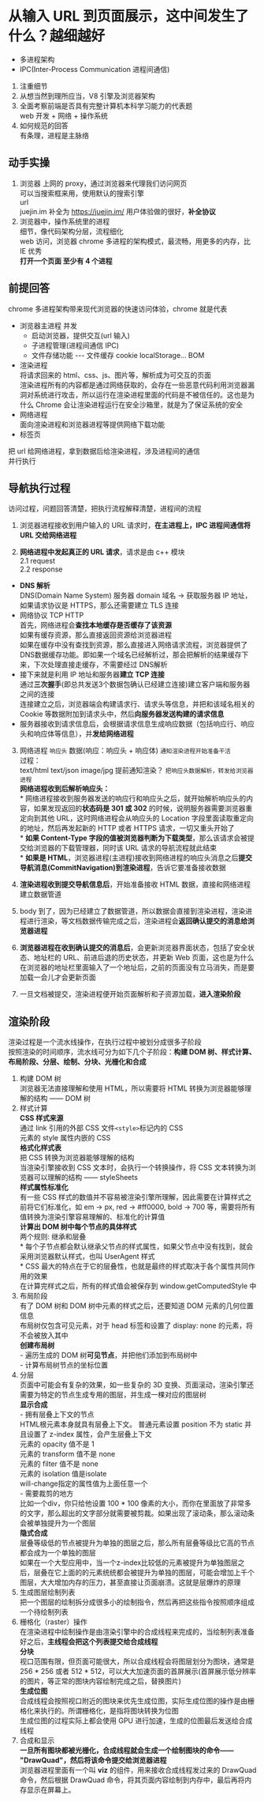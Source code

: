 # 从输入 URL 到页面展示，这中间发生了什么？越细越好  
- 多进程架构  
- IPC(Inter-Process Communication 进程间通信)  

1. 注重细节  
2. 从想当然到理所应当，V8 引擎及浏览器架构  
3. 全面考察前端是否具有完整计算机本科学习能力的代表题  
  web 开发 + 网络 + 操作系统  
4. 如何规范的回答  
  有条理，进程是主脉络  

## 动手实操  
1. 浏览器 上网的 proxy，通过浏览器来代理我们访问网页  
  可以当搜索框来用，使用默认的搜索引擎  
  url  
  juejin.im 补全为 https://juejin.im/ 用户体验做的很好，**补全协议**  
2. 浏览器中，操作系统里的进程  
  细节，像代码架构分层，流程细化  
  web 访问，浏览器 chrome 多进程的架构模式，最流畅，用更多的内存，比 IE 优秀  
  **打开一个页面 至少有 4 个进程**  
  <!-- 主进程 --- 管家，chrome 浏览器进程  
  子进程：  
    + GPU 进程 --- 渲染进程，GPU 加速 --- 3D 渲染，css transform3d  
    + NetWork Service  
    + 标签页   -->
## 前提回答
chrome 多进程架构带来现代浏览器的快速访问体验，chrome 就是代表  
  - 浏览器主进程 并发  
    + 启动浏览器，提供交互(url 输入)  
    + 子进程管理(进程间通信 IPC)  
    + 文件存储功能 --- 文件缓存 cookie localStorage... BOM  
  - 渲染进程  
    将请求回来的 html、css、js、图片等，解析成为可交互的页面  
    渲染进程所有的内容都是通过网络获取的，会存在一些恶意代码利用浏览器漏洞对系统进行攻击，所以运行在渲染进程里面的代码是不被信任的。这也是为什么 Chrome 会让渲染进程运行在安全沙箱里，就是为了保证系统的安全  
  - 网络进程  
    面向渲染进程和浏览器进程等提供网络下载功能  
  - 标签页  
  
  把 url 给网络进程，拿到数据后给渲染进程，涉及进程间的通信  
  并行执行  
## 导航执行过程  
  访问过程，问题回答清楚，把执行流程解释清楚，进程间的流程  
  1. 浏览器进程接收到用户输入的 URL 请求时，**在主进程上，IPC 进程间通信将 URL 交给网络进程**  

  2. **网络进程中发起真正的 URL 请求**，请求是由 c++ 模块  
    2.1 request  
    2.2 response  
  - **DNS 解析**  
    DNS(Domain Name System) 服务器 domain 域名 -> 获取服务器 IP 地址，如果请求协议是 HTTPS，那么还需要建立 TLS 连接  
  - 网络协议 TCP HTTP  
    首先，网络进程会**查找本地缓存是否缓存了该资源**  
    如果有缓存资源，那么直接返回资源给浏览器进程  
    如果在缓存中没有查找到资源，那么直接进入网络请求流程，浏览器提供了DNS数据缓存功能。即如果一个域名已经解析过，那会把解析的结果缓存下来，下次处理直接走缓存，不需要经过 DNS解析  
  - 接下来就是利用 IP 地址和服务器**建立 TCP 连接**  
    通过**三次握手**(即总共发送3个数据包确认已经建立连接)建立客户端和服务器之间的连接  
    连接建立之后，浏览器端会构建请求行、请求头等信息，并把和该域名相关的 Cookie 等数据附加到请求头中，然后**向服务器发送构建的请求信息**  
  - 服务器接收到请求信息后，会根据请求信息生成响应数据（包括响应行、响应头和响应体等信息），并**发给网络进程**  

  3. 网络进程 `响应头` 数据(响应：响应头 + 响应体) `通知渲染进程开始准备干活`  
    过程：  
      text/html text/json image/jpg  提前通知渲染？ `把响应头数据解析，转发给浏览器进程`  
    **网络进程收到后解析响应头：**  
    * 网络进程接收到服务器发送的响应行和响应头之后，就开始解析响应头的内容，如果发现返回的**状态码是 301 或 302** 的时候，说明服务器需要浏览器重定向到其他 URL，这时网络进程会从响应头的 Location 字段里面读取重定向的地址，然后再发起新的 HTTP 或者 HTTPS 请求，一切又重头开始了  
    * **如果 Content-Type 字段的值被浏览器判断为下载类型**，那么该请求会被提交给浏览器的下载管理器，同时该 URL 请求的导航流程就此结束  
    * **如果是 HTML**，浏览器进程(主进程)接收到网络进程的响应头消息之后**提交导航消息(CommitNavigation)到渲染进程**，告诉它要准备接收数据  

  4. **渲染进程收到提交导航信息后**，开始准备接收 HTML 数据，直接和网络进程建立数据管道  

  5. body 到了，因为已经建立了数据管道，所以数据会直接到渲染进程，渲染进程进行渲染，等文档数据传输完成之后，渲染进程会**返回确认提交的消息给浏览器进程**  

  6. **浏览器进程在收到确认提交的消息后**，会更新浏览器界面状态，包括了安全状态、地址栏的 URL、前进后退的历史状态，并更新 Web 页面，这也是为什么在浏览器的地址栏里面输入了一个地址后，之前的页面没有立马消失，而是要加载一会儿才会更新页面  
  <!-- **如果是从原来的URL来到新的页面**，比如 target = self 的情况，移除之前的页面(比如豆瓣)，页面的重绘和重排，**提交确定文档消息**给浏览器进程，告诉主进程要移除原来的文档并进行更新进程中页面状态   -->
  7. 一旦文档被提交，渲染进程便开始页面解析和子资源加载，**进入渲染阶段**  

## 渲染阶段  
  渲染过程是一个流水线操作，在执行过程中被划分成很多子阶段  
  按照渲染的时间顺序，流水线可分为如下几个子阶段：**构建 DOM 树、样式计算、布局阶段、分层、绘制、分块、光栅化和合成**  
  1. 构建 DOM 树  
    浏览器无法直接理解和使用 HTML，所以需要将 HTML 转换为浏览器能够理解的结构 —— DOM 树  
  2. 样式计算  
    **CSS 样式来源**  
    通过 link 引用的外部 
    CSS 文件`<style>`标记内的 CSS  
    元素的 style 属性内嵌的 CSS  
    **格式化样式表**  
    把 CSS 转换为浏览器能够理解的结构  
    当渲染引擎接收到 CSS 文本时，会执行一个转换操作，将 CSS 文本转换为浏览器可以理解的结构 —— styleSheets  
    **样式属性标准化**  
    有一些 CSS 样式的数值并不容易被渲染引擎所理解，因此需要在计算样式之前将它们标准化，如 em -> px, red -> #ff0000, bold -> 700 等，需要将所有值转换为渲染引擎容易理解的、标准化的计算值  
    **计算出 DOM 树中每个节点的具体样式**  
    两个规则: 继承和层叠  
    * 每个子节点都会默认继承父节点的样式属性，如果父节点中没有找到，就会采用浏览器默认样式，也叫 UserAgent 样式  
    * CSS 最大的特点在于它的层叠性，也就是最终的样式取决于各个属性共同作用的效果  
    在计算完样式之后，所有的样式值会被保存到 window.getComputedStyle 中  
  3. 布局阶段  
    有了 DOM 树和 DOM 树中元素的样式之后，还要知道 DOM 元素的几何位置信息  
    布局树仅包含可见元素，对于 head 标签和设置了 display: none 的元素，将不会被放入其中  
    **创建布局树**  
    - 遍历生成的 DOM 树**可见节点**，并把他们添加到布局树中  
    - 计算布局树节点的坐标位置  
  4. 分层  
    页面中可能会有复杂的效果，如一些复杂的 3D 变换、页面滚动，渲染引擎还需要为特定的节点生成专用的图层，并生成一棵对应的图层树  
    **显示合成**  
    - 拥有层叠上下文的节点  
      HTML根元素本身就具有层叠上下文。
      普通元素设置 position 不为 static 并且设置了 z-index 属性，会产生层叠上下文  
      元素的 opacity 值不是 1  
      元素的 transform 值不是 none  
      元素的 filter 值不是 none  
      元素的 isolation 值是isolate  
      will-change指定的属性值为上面任意一个  
    - 需要裁剪的地方  
      比如一个div，你只给他设置 100 * 100 像素的大小，而你在里面放了非常多的文字，那么超出的文字部分就需要被剪裁。如果出现了滚动条，那么滚动条会被单独提升为一个图层  
    **隐式合成**  
    层叠等级低的节点被提升为单独的图层之后，那么所有层叠等级比它高的节点都会成为一个单独的图层  
    如果在一个大型应用中，当一个z-index比较低的元素被提升为单独图层之后，层叠在它上面的的元素统统都会被提升为单独的图层，可能会增加上千个图层，大大增加内存的压力，甚至直接让页面崩溃。这就是层爆炸的原理  
  5. 生成图层绘制列表  
    把一个图层的绘制拆分成很多小的绘制指令，然后再把这些指令按照顺序组成一个待绘制列表  
  6. 栅格化（raster）操作  
    在渲染进程中绘制操作是由渲染引擎中的合成线程来完成的，当绘制列表准备好之后，**主线程会把这个列表提交给合成线程**  
    **分块**  
    视口范围有限，但页面可能很大，所以合成线程会将图层划分为图块，通常是 256 * 256 或者 512 * 512，可以大大加速页面的首屏展示(首屏展示低分辨率的图片，等正常的图块内容绘制完成之后，替换图片)  
    **生成位图**  
    合成线程会按照视口附近的图块来优先生成位图，实际生成位图的操作是由栅格化来执行的。所谓栅格化，是指将图块转换为位图  
    生成位图的过程实际上都会使用 GPU 进行加速，生成的位图最后发送给合成线程  
  7. 合成和显示  
    **一旦所有图块都被光栅化，合成线程就会生成一个绘制图块的命令—— "DrawQuad"，然后将该命令提交给浏览器进程**  
    浏览器进程里面有一个叫 **viz** 的组件，用来接收合成线程发过来的 DrawQuad 命令，然后根据 DrawQuad 命令，将其页面内容绘制到内存中，最后再将内存显示在屏幕上。
